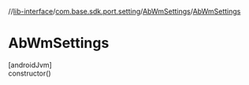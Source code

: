 //[lib-interface](../../../index.md)/[com.base.sdk.port.setting](../index.md)/[AbWmSettings](index.md)/[AbWmSettings](-ab-wm-settings.md)

# AbWmSettings

[androidJvm]\
constructor()
